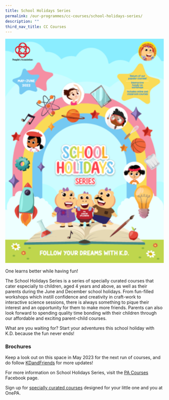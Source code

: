 ```yaml
---
title: School Holidays Series
permalink: /our-programmes/cc-courses/school-holidays-series/
description: ""
third_nav_title: CC Courses
---
```

<img style="width:600px" align="centre" src="/images/Programmes/CC%20Courses/School%20Holidays%20Series%20MayJun%202022%20Cover%20(1).png">

One learns better while having fun!

The School Holidays Series is a series of specially curated courses that cater especially to children, aged 4 years and above, as well as their parents during the June and December school holidays. From fun-filled workshops which instill confidence and creativity in craft-work to interactive science sessions, there is always something to pique their interest and an opportunity for them to make more friends. Parents can also look forward to spending quality time bonding with their children through our affordable and exciting parent-child courses.

What are you waiting for? Start your adventures this school holiday with K.D. because the fun never ends! 

### Brochures

Keep a look out on this space in May 2023 for the next run of courses, and do follow [KDandFriends](https://www.facebook.com/kdandfriends) for more updates!

For more information on School Holidays Series, visit the [PA Courses](https://www.facebook.com/pacourses) Facebook page.

Sign up for [specially curated courses](https://www.onepa.gov.sg/courses/search?course=SHS&amp;days=*&amp;time=all&amp;sort=rel) designed for your little one and you at OnePA.
